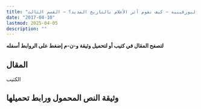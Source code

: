 ```yaml
---
title: "البورقيبية – كيف نقوم أثر الأعلام بالتاريخ المديد؟ – القسم الثالث"
date: "2017-04-10"
lastmod: 2025-04-05
description: ""
---
```

**لتصفح المقال في كتيب أو لتحميل وثيقة و-ن-م إضغط على الروابط أسفله**

## المقال

الكتيب

## وثيقة النص المحمول ورابط تحميلها

###
